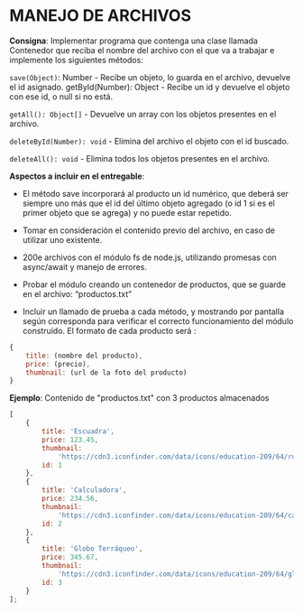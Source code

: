 # MANEJO DE ARCHIVOS

**Consigna**: Implementar programa que contenga una clase llamada Contenedor que reciba el nombre del archivo con el que va a trabajar e implemente los siguientes métodos:

`save(Object)`: Number - Recibe un objeto, lo guarda en el archivo, devuelve el id asignado.
getById(Number): Object - Recibe un id y devuelve el objeto con ese id, o null si no está.

`getAll(): Object[]` - Devuelve un array con los objetos presentes en el archivo.

`deleteById(Number): void` - Elimina del archivo el objeto con el id buscado.

`deleteAll(): void` - Elimina todos los objetos presentes en el archivo.

**Aspectos a incluir en el entregable**:

-   El método save incorporará al producto un id numérico, que deberá ser siempre uno más que el id del último objeto agregado (o id 1 si es el primer objeto que se agrega) y no puede estar repetido.

-   Tomar en consideración el contenido previo del archivo, en caso de utilizar uno existente.

-   200e archivos con el módulo fs de node.js, utilizando promesas con async/await y manejo de errores.

-   Probar el módulo creando un contenedor de productos, que se guarde en el archivo: “productos.txt”

-   Incluir un llamado de prueba a cada método, y mostrando por pantalla según corresponda para verificar el correcto funcionamiento del módulo construído.
    El formato de cada producto será :

```javascript
{
    title: (nombre del producto),
    price: (precio),
    thumbnail: (url de la foto del producto)
}
```

**Ejemplo**:
Contenido de "productos.txt" con 3 productos almacenados

```javascript
[
	{
		title: 'Escuadra',
		price: 123.45,
		thumbnail:
			'https://cdn3.iconfinder.com/data/icons/education-209/64/ruler-triangle-stationary-school-256.png',
		id: 1
	},
	{
		title: 'Calculadora',
		price: 234.56,
		thumbnail:
			'https://cdn3.iconfinder.com/data/icons/education-209/64/calculator-math-tool-school-256.png',
		id: 2
	},
	{
		title: 'Globo Terráqueo',
		price: 345.67,
		thumbnail:
			'https://cdn3.iconfinder.com/data/icons/education-209/64/globe-earth-geograhy-planet-school-256.png',
		id: 3
	}
];
```
